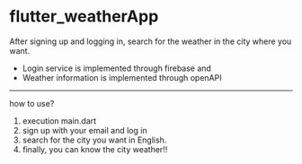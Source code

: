 # flutter_weatherApp
<p>After signing up and logging in, search for the weather in the city where you want.</p>
<ul>
    <li>Login service is implemented through firebase and</li>
    <li>Weather information is implemented through openAPI</li>
</ul>
<hr>
how to use?
<br>
<ol>
    <li>execution main.dart</li>
    <li>sign up with your email and log in</li>
    <li>search for the city you want in English.</li>
    <li>finally, you can know the city weather!!</li>
</ol>
